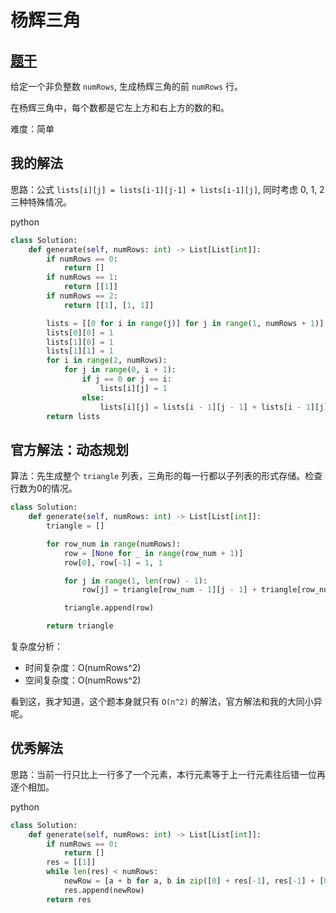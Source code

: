 # 杨辉三角

## [题干](https://leetcode-cn.com/problems/pascals-triangle/)

给定一个非负整数 `numRows`, 生成杨辉三角的前 `numRows` 行。

在杨辉三角中，每个数都是它左上方和右上方的数的和。

难度：简单

## 我的解法

思路：公式 `lists[i][j] = lists[i-1][j-1] + lists[i-1][j]`, 同时考虑 0, 1, 2 三种特殊情况。

python

```python
class Solution:
    def generate(self, numRows: int) -> List[List[int]]:
        if numRows == 0:
            return []
        if numRows == 1:
            return [[1]]
        if numRows == 2:
            return [[1], [1, 1]]

        lists = [[0 for i in range(j)] for j in range(1, numRows + 1)]
        lists[0][0] = 1
        lists[1][0] = 1
        lists[1][1] = 1
        for i in range(2, numRows):
            for j in range(0, i + 1):
                if j == 0 or j == i:
                    lists[i][j] = 1
                else:
                    lists[i][j] = lists[i - 1][j - 1] + lists[i - 1][j]
        return lists
```

## 官方解法：动态规划

算法：先生成整个 `triangle` 列表，三角形的每一行都以子列表的形式存储。检查行数为0的情况。

```python
class Solution:
    def generate(self, numRows: int) -> List[List[int]]:
        triangle = []

        for row_num in range(numRows):
            row = [None for _ in range(row_num + 1)]
            row[0], row[-1] = 1, 1

            for j in range(1, len(row) - 1):
                row[j] = triangle[row_num - 1][j - 1] + triangle[row_num - 1][j]

            triangle.append(row)

        return triangle
```

复杂度分析：

- 时间复杂度：O(numRows^2)
- 空间复杂度：O(numRows^2)

看到这，我才知道，这个题本身就只有 `O(n^2)` 的解法，官方解法和我的大同小异呢。

## 优秀解法

思路：当前一行只比上一行多了一个元素，本行元素等于上一行元素往后错一位再逐个相加。

python

```python
class Solution:
    def generate(self, numRows: int) -> List[List[int]]:
        if numRows == 0:
            return []
        res = [[1]]
        while len(res) < numRows:
            newRow = [a + b for a, b in zip([0] + res[-1], res[-1] + [0])]
            res.append(newRow)
        return res
```
